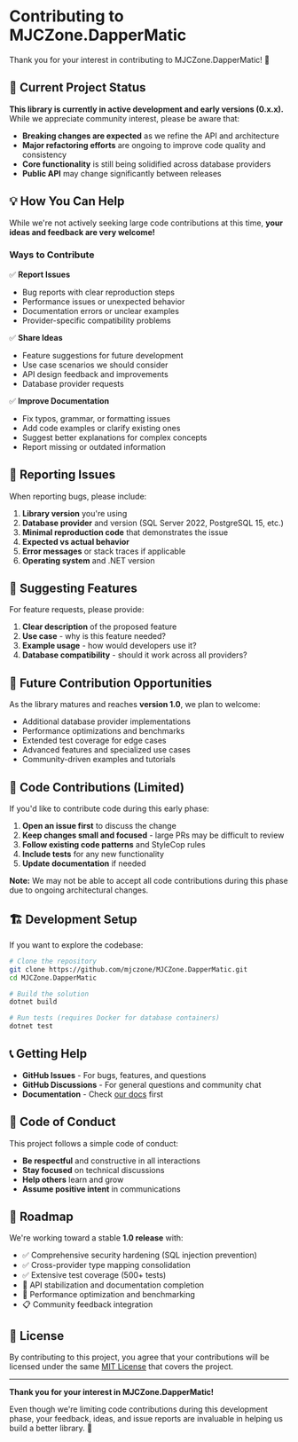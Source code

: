 # Contributing to MJCZone.DapperMatic

Thank you for your interest in contributing to MJCZone.DapperMatic! 🎉

## 🚧 Current Project Status

**This library is currently in active development and early versions (0.x.x).** While we appreciate community interest, please be aware that:

- **Breaking changes are expected** as we refine the API and architecture
- **Major refactoring efforts** are ongoing to improve code quality and consistency
- **Core functionality** is still being solidified across database providers
- **Public API** may change significantly between releases

## 💡 How You Can Help

While we're not actively seeking large code contributions at this time, **your ideas and feedback are very welcome!**

### Ways to Contribute

✅ **Report Issues**
- Bug reports with clear reproduction steps
- Performance issues or unexpected behavior
- Documentation errors or unclear examples
- Provider-specific compatibility problems

✅ **Share Ideas**
- Feature suggestions for future development
- Use case scenarios we should consider
- API design feedback and improvements
- Database provider requests

✅ **Improve Documentation**
- Fix typos, grammar, or formatting issues
- Add code examples or clarify existing ones
- Suggest better explanations for complex concepts
- Report missing or outdated information

## 🐛 Reporting Issues

When reporting bugs, please include:

1. **Library version** you're using
2. **Database provider** and version (SQL Server 2022, PostgreSQL 15, etc.)
3. **Minimal reproduction code** that demonstrates the issue
4. **Expected vs actual behavior**
5. **Error messages** or stack traces if applicable
6. **Operating system** and .NET version

## 💭 Suggesting Features

For feature requests, please provide:

1. **Clear description** of the proposed feature
2. **Use case** - why is this feature needed?
3. **Example usage** - how would developers use it?
4. **Database compatibility** - should it work across all providers?

## 🔮 Future Contribution Opportunities

As the library matures and reaches **version 1.0**, we plan to welcome:

- Additional database provider implementations
- Performance optimizations and benchmarks
- Extended test coverage for edge cases
- Advanced features and specialized use cases
- Community-driven examples and tutorials

## 📝 Code Contributions (Limited)

If you'd like to contribute code during this early phase:

1. **Open an issue first** to discuss the change
2. **Keep changes small and focused** - large PRs may be difficult to review
3. **Follow existing code patterns** and StyleCop rules
4. **Include tests** for any new functionality
5. **Update documentation** if needed

**Note:** We may not be able to accept all code contributions during this phase due to ongoing architectural changes.

## 🏗️ Development Setup

If you want to explore the codebase:

```bash
# Clone the repository
git clone https://github.com/mjczone/MJCZone.DapperMatic.git
cd MJCZone.DapperMatic

# Build the solution
dotnet build

# Run tests (requires Docker for database containers)
dotnet test
```

## 📞 Getting Help

- **GitHub Issues** - For bugs, features, and questions
- **GitHub Discussions** - For general questions and community chat
- **Documentation** - Check [our docs](https://mjczone.github.io/MJCZone.DapperMatic/) first

## 🤝 Code of Conduct

This project follows a simple code of conduct:

- **Be respectful** and constructive in all interactions
- **Stay focused** on technical discussions
- **Help others** learn and grow
- **Assume positive intent** in communications

## 🎯 Roadmap

We're working toward a stable **1.0 release** with:

- ✅ Comprehensive security hardening (SQL injection prevention)
- ✅ Cross-provider type mapping consolidation
- ✅ Extensive test coverage (500+ tests)
- 🔄 API stabilization and documentation completion
- 🔄 Performance optimization and benchmarking
- 📋 Community feedback integration

## 📄 License

By contributing to this project, you agree that your contributions will be licensed under the same [MIT License](LICENSE) that covers the project.

---

**Thank you for your interest in MJCZone.DapperMatic!** 

Even though we're limiting code contributions during this development phase, your feedback, ideas, and issue reports are invaluable in helping us build a better library. 🚀
